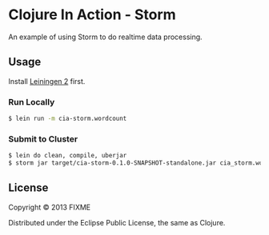 # Clojure In Action - Storm

An example of using Storm to do realtime data processing.

## Usage

Install [Leiningen 2][1] first.

### Run Locally

```bash
$ lein run -m cia-storm.wordcount
```

### Submit to Cluster

```bash
$ lein do clean, compile, uberjar
$ storm jar target/cia-storm-0.1.0-SNAPSHOT-standalone.jar cia_storm.wordcount wordcount
```

## License

Copyright © 2013 FIXME

Distributed under the Eclipse Public License, the same as Clojure.

[1]: https://github.com/technomancy/leiningen
